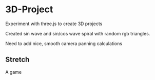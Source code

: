 # 3D-Project

Experiment with three.js to create 3D projects 

Created sin wave and sin/cos wave spiral with random rgb triangles.

Need to add nice, smooth camera panning calculations

## Stretch 
A game
